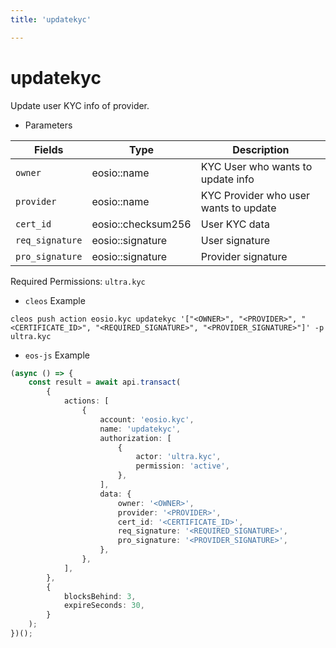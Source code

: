 ```yaml
---
title: 'updatekyc'

---
```


# updatekyc

Update user KYC info of provider.

-   Parameters

| Fields          | Type               | Description                           |
| --------------- | ------------------ | ------------------------------------- |
| `owner`         | eosio::name        | KYC User who wants to update info     |
| `provider`      | eosio::name        | KYC Provider who user wants to update |
| `cert_id`       | eosio::checksum256 | User KYC data                         |
| `req_signature` | eosio::signature   | User signature                        |
| `pro_signature` | eosio::signature   | Provider signature                    |

Required Permissions: `ultra.kyc`

-   `cleos` Example

```shell script
cleos push action eosio.kyc updatekyc '["<OWNER>", "<PROVIDER>", "<CERTIFICATE_ID>", "<REQUIRED_SIGNATURE>", "<PROVIDER_SIGNATURE>"]' -p ultra.kyc
```

-   `eos-js` Example

```typescript
(async () => {
    const result = await api.transact(
        {
            actions: [
                {
                    account: 'eosio.kyc',
                    name: 'updatekyc',
                    authorization: [
                        {
                            actor: 'ultra.kyc',
                            permission: 'active',
                        },
                    ],
                    data: {
                        owner: '<OWNER>',
                        provider: '<PROVIDER>',
                        cert_id: '<CERTIFICATE_ID>',
                        req_signature: '<REQUIRED_SIGNATURE>',
                        pro_signature: '<PROVIDER_SIGNATURE>',
                    },
                },
            ],
        },
        {
            blocksBehind: 3,
            expireSeconds: 30,
        }
    );
})();
```

